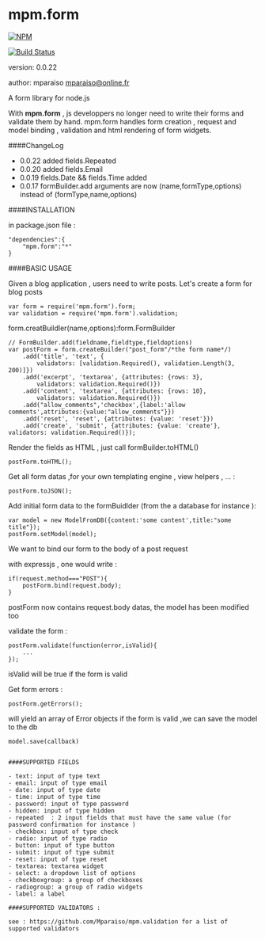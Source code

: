 mpm.form
========

[![NPM](https://nodei.co/npm/mpm.form.png?downloads=true)](https://nodei.co/npm/mpm.form/)


[![Build Status](https://travis-ci.org/Mparaiso/mpm.form.png?branch=master)](https://travis-ci.org/Mparaiso/mpm.form)

version: 0.0.22

author: mparaiso <mparaiso@online.fr>

A form library for node.js

With __mpm.form__ , js developpers no longer need to write their forms and validate them by hand. 
mpm.form handles form creation , request and model binding ,  validation and html rendering of
form widgets.

####ChangeLog
- 0.0.22 added fields.Repeated
- 0.0.20 added fields.Email
- 0.0.19 fields.Date && fields.Time added
- 0.0.17 formBuilder.add arguments are now (name,formType,options) instead of (formType,name,options)


####INSTALLATION

in package.json file : 

	"dependencies":{
		"mpm.form":"*"
	}

####BASIC USAGE



Given a blog application , users need to write posts.
Let's create a form for blog posts
	 
	var form = require('mpm.form').form;
	var validation = require('mpm.form').validation;

form.creatBuildler(name,options):form.FormBuilder

	// FormBuilder.add(fieldname,fieldtype,fieldoptions)
	var postForm = form.createBuilder("post_form"/*the form name*/)
        .add('title', 'text', {
            validators: [validation.Required(), validation.Length(3, 200)]})
        .add('excerpt', 'textarea', {attributes: {rows: 3},
            validators: validation.Required()})
        .add('content', 'textarea', {attributes: {rows: 10},
            validators: validation.Required()})
        .add("allow_comments",'checkbox',{label:'allow comments',attributes:{value:"allow_comments"}})
        .add('reset', 'reset', {attributes: {value: 'reset'}})
        .add('create', 'submit', {attributes: {value: 'create'}, validators: validation.Required()});
        
Render the fields as HTML , just call formBuilder.toHTML()

    postForm.toHTML();

Get all form datas ,for your own templating engine , view helpers , ... :

    postForm.toJSON();

Add initial form data to the formBuidlder (from the a database for instance ):

    var model = new ModelFromDB({content:'some content',title:"some title"});
    postForm.setModel(model);

We want to bind our form to the body of a post request

with expressjs , one would write :

    if(request.method==="POST"){
    	postForm.bind(request.body);
    }

postForm now contains request.body datas, the model has been modified too
    
validate the form : 

    postForm.validate(function(error,isValid){
		...
    });
    
isValid  will be true if the form is valid

Get form errors : 

    postForm.getErrors(); 

will yield an array of Error objects
if the form is valid ,we can save the model to the db

    model.save(callback)

```

####SUPPORTED FIELDS

- text: input of type text
- email: input of type email
- date: input of type date
- time: input of type time
- password: input of type password
- hidden: input of type hidden
- repeated  : 2 input fields that must have the same value (for password confirmation for instance )
- checkbox: input of type check
- radio: input of type radio
- button: input of type button
- submit: input of type submit
- reset: input of type reset
- textarea: textarea widget
- select: a dropdown list of options
- checkboxgroup: a group of checkboxes
- radiogroup: a group of radio widgets
- label: a label

####SUPPORTED VALIDATORS : 

see : https://github.com/Mparaiso/mpm.validation for a list of supported validators


